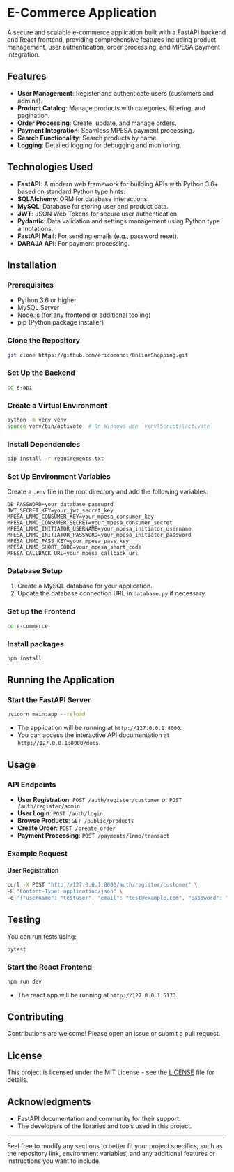 # E-Commerce Application

A secure and scalable e-commerce application built with a FastAPI backend and React frontend, providing comprehensive features including product management, user authentication, order processing, and MPESA payment integration.

## Features

- **User Management**: Register and authenticate users (customers and admins).
- **Product Catalog**: Manage products with categories, filtering, and pagination.
- **Order Processing**: Create, update, and manage orders.
- **Payment Integration**: Seamless MPESA payment processing.
- **Search Functionality**: Search products by name.
- **Logging**: Detailed logging for debugging and monitoring.

## Technologies Used

- **FastAPI**: A modern web framework for building APIs with Python 3.6+ based on standard Python type hints.
- **SQLAlchemy**: ORM for database interactions.
- **MySQL**: Database for storing user and product data.
- **JWT**: JSON Web Tokens for secure user authentication.
- **Pydantic**: Data validation and settings management using Python type annotations.
- **FastAPI Mail**: For sending emails (e.g., password reset).
- **DARAJA API**: For payment processing.

## Installation

### Prerequisites

- Python 3.6 or higher
- MySQL Server
- Node.js (for any frontend or additional tooling)
- pip (Python package installer)

### Clone the Repository

```bash
git clone https://github.com/ericomondi/OnlineShopping.git
```

### Set Up the Backend

```bash
cd e-api
```

### Create a Virtual Environment

```bash
python -m venv venv
source venv/bin/activate  # On Windows use `venv\Scripts\activate`
```

### Install Dependencies

```bash
pip install -r requirements.txt
```

### Set Up Environment Variables

Create a `.env` file in the root directory and add the following variables:

```plaintext
DB_PASSWORD=your_database_password
JWT_SECRET_KEY=your_jwt_secret_key
MPESA_LNMO_CONSUMER_KEY=your_mpesa_consumer_key
MPESA_LNMO_CONSUMER_SECRET=your_mpesa_consumer_secret
MPESA_LNMO_INITIATOR_USERNAME=your_mpesa_initiator_username
MPESA_LNMO_INITIATOR_PASSWORD=your_mpesa_initiator_password
MPESA_LNMO_PASS_KEY=your_mpesa_pass_key
MPESA_LNMO_SHORT_CODE=your_mpesa_short_code
MPESA_CALLBACK_URL=your_mpesa_callback_url
```

### Database Setup

1. Create a MySQL database for your application.
2. Update the database connection URL in `database.py` if necessary.

### Set up the Frontend

```bash
cd e-commerce
```

### Install packages

```bash
npm install
```

## Running the Application

### Start the FastAPI Server

```bash
uvicorn main:app --reload
```

- The application will be running at `http://127.0.0.1:8000`.
- You can access the interactive API documentation at `http://127.0.0.1:8000/docs`.

## Usage

### API Endpoints

- **User Registration**: `POST /auth/register/customer` or `POST /auth/register/admin`
- **User Login**: `POST /auth/login`
- **Browse Products**: `GET /public/products`
- **Create Order**: `POST /create_order`
- **Payment Processing**: `POST /payments/lnmo/transact`

### Example Request

#### User Registration

```bash
curl -X POST "http://127.0.0.1:8000/auth/register/customer" \
-H "Content-Type: application/json" \
-d '{"username": "testuser", "email": "test@example.com", "password": "password123"}'
```

## Testing

You can run tests using:

```bash
pytest
```

### Start the React Frontend

```bash
npm run dev
```

- The react app will be running at `http://127.0.0.1:5173`.

## Contributing

Contributions are welcome! Please open an issue or submit a pull request.

## License

This project is licensed under the MIT License - see the [LICENSE](LICENSE) file for details.

## Acknowledgments

- FastAPI documentation and community for their support.
- The developers of the libraries and tools used in this project.

---

Feel free to modify any sections to better fit your project specifics, such as the repository link, environment variables, and any additional features or instructions you want to include.
